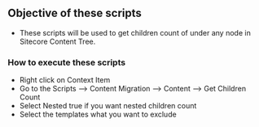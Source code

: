 ## Objective of these scripts

- These scripts will be used to get children count of under any node in Sitecore Content Tree.

### How to execute these scripts

- Right click on Context Item
- Go to the Scripts --> Content Migration --> Content --> Get Children Count
- Select Nested true if you want nested children count
- Select the templates what you want to exclude
